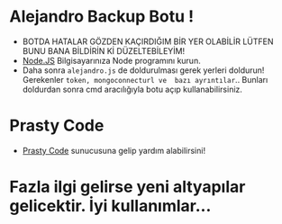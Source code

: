 # Alejandro Backup Botu !

* BOTDA HATALAR GÖZDEN KAÇIRDIĞIM BİR YER OLABİLİR LÜTFEN BUNU BANA BİLDİRİN Kİ DÜZELTEBİLEYİM!
* [Node.JS](https://nodejs.org/en/) Bilgisayarınıza Node programını kurun.
* Daha sonra `alejandro.js` de doldurulması gerek yerleri doldurun! Gerekenler `token, mongoconnecturl ve  bazı ayrıntılar`..
Bunları doldurdan sonra cmd aracılığıyla botu açıp kullanabilirsiniz.

# Prasty Code 

* [Prasty Code](https://discord.gg/tXbR8MSWu7) sunucusuna gelip yardım alabilirsini!

# Fazla ilgi gelirse yeni altyapılar gelicektir. İyi kullanımlar...
